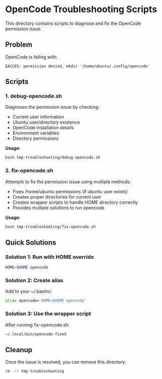 # OpenCode Troubleshooting Scripts

This directory contains scripts to diagnose and fix the OpenCode permission issue.

## Problem
OpenCode is failing with:
```
EACCES: permission denied, mkdir '/home/ubuntu/.config/opencode'
```

## Scripts

### 1. debug-opencode.sh
Diagnoses the permission issue by checking:
- Current user information
- Ubuntu user/directory existence
- OpenCode installation details
- Environment variables
- Directory permissions

**Usage:**
```bash
bash tmp-troubleshooting/debug-opencode.sh
```

### 2. fix-opencode.sh
Attempts to fix the permission issue using multiple methods:
- Fixes /home/ubuntu permissions (if ubuntu user exists)
- Creates proper directories for current user
- Creates wrapper scripts to handle HOME directory correctly
- Provides multiple solutions to run opencode

**Usage:**
```bash
bash tmp-troubleshooting/fix-opencode.sh
```

## Quick Solutions

### Solution 1: Run with HOME override
```bash
HOME=$HOME opencode
```

### Solution 2: Create alias
Add to your ~/.bashrc:
```bash
alias opencode='HOME=$HOME opencode'
```

### Solution 3: Use the wrapper script
After running fix-opencode.sh:
```bash
~/.local/bin/opencode-fixed
```

## Cleanup
Once the issue is resolved, you can remove this directory:
```bash
rm -rf tmp-troubleshooting
```